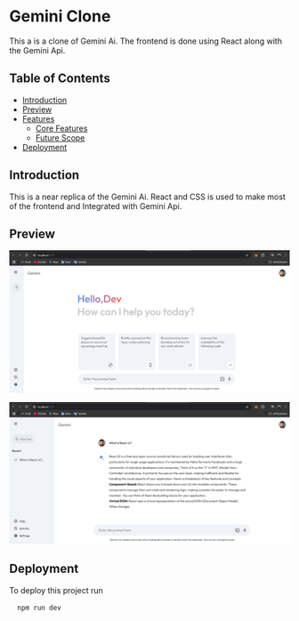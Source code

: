 
# Gemini Clone

This a is a clone of Gemini Ai. The frontend is done using React along with the Gemini Api.

## Table of Contents

- [Introduction](#introduction)
- [Preview](#preview)
- [Features](#features)
  - [Core Features](#core-features)
  - [Future Scope](#future-scope)
- [Deployment](#deployment)

## Introduction

This is a near replica of the Gemini Ai. React and CSS is used to make most of the frontend and Integrated with Gemini Api. 

## Preview

![App](images/home.png)

![App](images/loading.png)


## Deployment

To deploy this project run

```bash
  npm run dev
```


